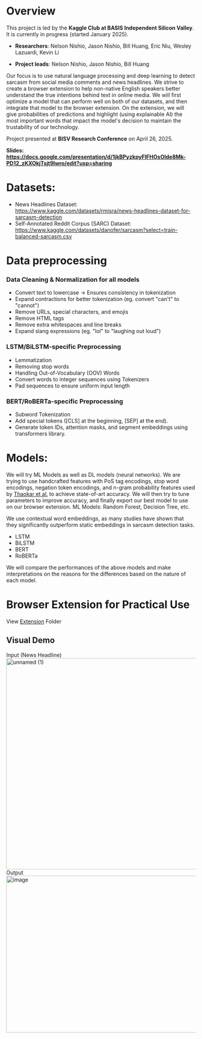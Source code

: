 # Overview
This project is led by the **Kaggle Club at BASIS Independent Silicon Valley**. It is currently in progress (started January 2025).

- **Researchers**: Nelson Nishio, Jason Nishio, Bill Huang, Eric Niu, Wesley Lazuardi, Kevin Li

- **Project leads**: Nelson Nishio, Jason Nishio, Bill Huang

Our focus is to use natural language processing and deep learning to detect sarcasm from social media comments and news headlines. We strive to create a browser extension to help non-native English speakers better understand the true intentions behind text in online media. We will first optimize a model that can perform well on both of our datasets, and then integrate that model to the browser extension. On the extension, we will give probabilities of predictions and highlight (using explainable AI) the most important words that impact the model's decision to maintain the trustability of our technology.

Project presented at **BISV Research Conference** on April 26, 2025.

**Slides: https://docs.google.com/presentation/d/1jkBPyzkpyFIFHOsOlde8Mk-PD12_zKXOkjTsjt9Iwro/edit?usp=sharing**

# Datasets:
- News Headlines Dataset: https://www.kaggle.com/datasets/rmisra/news-headlines-dataset-for-sarcasm-detection
- Self-Annotated Reddit Corpus (SARC) Dataset: https://www.kaggle.com/datasets/danofer/sarcasm?select=train-balanced-sarcasm.csv

# Data preprocessing
### Data Cleaning & Normalization for all models
  - Convert text to lowercase → Ensures consistency in tokenization
  - Expand contractions for better tokenization (eg. convert "can't" to "cannot")
  - Remove URLs, special characters, and emojis
  - Remove HTML tags
  - Remove extra whitespaces and line breaks
  - Expand slang expressions (eg. "lol" to "laughing out loud")

### LSTM/BiLSTM-specific Preprocessing
  - Lemmatization
  - Removing stop words
  - Handling Out-of-Vocabulary (OOV) Words
  - Convert words to integer sequences using Tokenizers
  - Pad sequences to ensure uniform input length
### BERT/RoBERTa-specific Preprocessing
  - Subword Tokenization
  - Add special tokens ([CLS] at the beginning, [SEP] at the end).
  - Generate token IDs, attention masks, and segment embeddings using transformers library.

# Models:
We will try ML Models as well as DL models (neural networks). We are trying to use handcrafted features with PoS tag encodings, stop word encodings, negation token encodings, and n-gram probability features used by [Thaokar et al.](https://doi.org/10.1007/s42979-023-02506-5) to achieve state-of-art accuracy. We will then try to tune parameters to improve accuracy, and finally export our best model to use on our browser extension.
ML Models: Random Forest, Decision Tree, etc.

We use contextual word embeddings, as many studies have shown that they significantly outperform static embeddings in sarcasm detection tasks.
- LSTM
- BiLSTM
- BERT
- RoBERTa

We will compare the performances of the above models and make interpretations on the reasons for the differences based on the nature of each model.

# Browser Extension for Practical Use
View [Extension](https://github.com/nknishio/Sarcasm-Detection/tree/main/Extension) Folder
## Visual Demo
Input (News Headline)
<img width="644" height="560" alt="unnamed (1)" src="https://github.com/user-attachments/assets/ee460a08-4965-4f2c-8782-e0da2335f183" />
Output
<img width="992" height="416" alt="image" src="https://github.com/user-attachments/assets/fe5c442e-7c91-47f7-ad6d-6cb384a1d389" />

